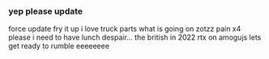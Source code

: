 ### yep please update

force update
fry it up
i love truck parts
what is going on
zotzz
pain x4
please i need to have lunch
despair...
the british in 2022
rtx on
amogujs
lets get ready to rumble
eeeeeeee
